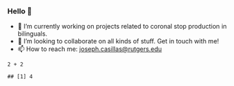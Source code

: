 ### Hello 👋

-   🔭 I’m currently working on projects related to coronal stop
    production in bilinguals.
-   👯 I’m looking to collaborate on all kinds of stuff. Get in touch
    with me!
-   📫 How to reach me:
    <a href="mailto:joseph.casillas@rutgers.edu" class="email">joseph.casillas@rutgers.edu</a>

<!-- -->

    2 + 2

    ## [1] 4
